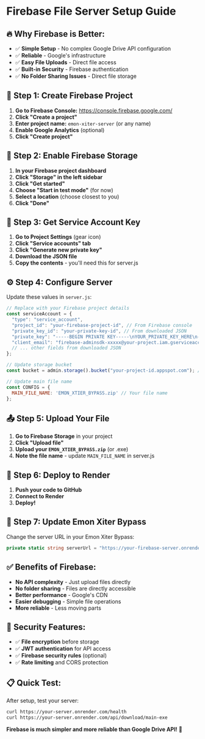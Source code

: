 # Firebase File Server Setup Guide

## 🔥 **Why Firebase is Better:**

- ✅ **Simple Setup** - No complex Google Drive API configuration
- ✅ **Reliable** - Google's infrastructure
- ✅ **Easy File Uploads** - Direct file access
- ✅ **Built-in Security** - Firebase authentication
- ✅ **No Folder Sharing Issues** - Direct file storage

## 🚀 **Step 1: Create Firebase Project**

1. **Go to Firebase Console:** https://console.firebase.google.com/
2. **Click "Create a project"**
3. **Enter project name:** `emon-xiter-server` (or any name)
4. **Enable Google Analytics** (optional)
5. **Click "Create project"**

## 🔧 **Step 2: Enable Firebase Storage**

1. **In your Firebase project dashboard**
2. **Click "Storage" in the left sidebar**
3. **Click "Get started"**
4. **Choose "Start in test mode"** (for now)
5. **Select a location** (choose closest to you)
6. **Click "Done"**

## 🔑 **Step 3: Get Service Account Key**

1. **Go to Project Settings** (gear icon)
2. **Click "Service accounts" tab**
3. **Click "Generate new private key"**
4. **Download the JSON file**
5. **Copy the contents** - you'll need this for server.js

## ⚙️ **Step 4: Configure Server**

Update these values in `server.js`:

```javascript
// Replace with your Firebase project details
const serviceAccount = {
  "type": "service_account",
  "project_id": "your-firebase-project-id", // From Firebase console
  "private_key_id": "your-private-key-id", // From downloaded JSON
  "private_key": "-----BEGIN PRIVATE KEY-----\nYOUR_PRIVATE_KEY_HERE\n-----END PRIVATE KEY-----\n", // From downloaded JSON
  "client_email": "firebase-adminsdk-xxxxx@your-project.iam.gserviceaccount.com", // From downloaded JSON
  // ... other fields from downloaded JSON
};

// Update storage bucket
const bucket = admin.storage().bucket("your-project-id.appspot.com"); // From Firebase console

// Update main file name
const CONFIG = {
  MAIN_FILE_NAME: 'EMON_XTIER_BYPASS.zip' // Your file name
};
```

## 📤 **Step 5: Upload Your File**

1. **Go to Firebase Storage** in your project
2. **Click "Upload file"**
3. **Upload your `EMON_XTIER_BYPASS.zip`** (or .exe)
4. **Note the file name** - update `MAIN_FILE_NAME` in server.js

## 🚀 **Step 6: Deploy to Render**

1. **Push your code to GitHub**
2. **Connect to Render**
3. **Deploy!**

## 🎯 **Step 7: Update Emon Xiter Bypass**

Change the server URL in your Emon Xiter Bypass:
```csharp
private static string serverUrl = "https://your-firebase-server.onrender.com";
```

## ✅ **Benefits of Firebase:**

- **No API complexity** - Just upload files directly
- **No folder sharing** - Files are directly accessible
- **Better performance** - Google's CDN
- **Easier debugging** - Simple file operations
- **More reliable** - Less moving parts

## 🔐 **Security Features:**

- ✅ **File encryption** before storage
- ✅ **JWT authentication** for API access
- ✅ **Firebase security rules** (optional)
- ✅ **Rate limiting** and CORS protection

## 📋 **Quick Test:**

After setup, test your server:
```bash
curl https://your-server.onrender.com/health
curl https://your-server.onrender.com/api/download/main-exe
```

**Firebase is much simpler and more reliable than Google Drive API!** 🎉
